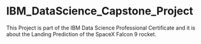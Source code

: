 # IBM_DataScience_Capstone_Project

This Project is part of the IBM Data Science Professional Certificate and it is about the Landing Prediction of the SpaceX Falcon 9 rocket.
